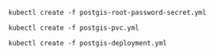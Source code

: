 `kubectl create -f postgis-root-password-secret.yml`

`kubectl create -f postgis-pvc.yml`

`kubectl create -f postgis-deployment.yml`
